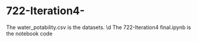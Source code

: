 # 722-Iteration4-
The water_potability.csv is the datasets. \d
The 722-Iteration4 final.ipynb is the notebook code
